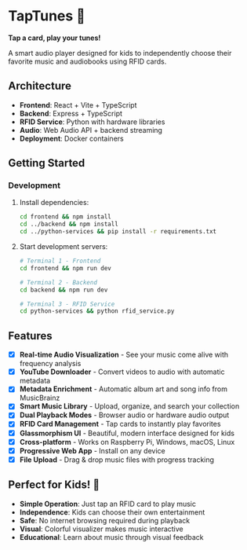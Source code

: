 # TapTunes 🎵

**Tap a card, play your tunes!**

A smart audio player designed for kids to independently choose their favorite music and audiobooks using RFID cards.

## Architecture

- **Frontend**: React + Vite + TypeScript
- **Backend**: Express + TypeScript  
- **RFID Service**: Python with hardware libraries
- **Audio**: Web Audio API + backend streaming
- **Deployment**: Docker containers

## Getting Started

### Development

1. Install dependencies:
   ```bash
   cd frontend && npm install
   cd ../backend && npm install
   cd ../python-services && pip install -r requirements.txt
   ```

2. Start development servers:
   ```bash
   # Terminal 1 - Frontend
   cd frontend && npm run dev
   
   # Terminal 2 - Backend
   cd backend && npm run dev
   
   # Terminal 3 - RFID Service
   cd python-services && python rfid_service.py
   ```

## Features

- [x] **Real-time Audio Visualization** - See your music come alive with frequency analysis
- [x] **YouTube Downloader** - Convert videos to audio with automatic metadata
- [x] **Metadata Enrichment** - Automatic album art and song info from MusicBrainz
- [x] **Smart Music Library** - Upload, organize, and search your collection
- [x] **Dual Playback Modes** - Browser audio or hardware audio output
- [x] **RFID Card Management** - Tap cards to instantly play favorites
- [x] **Glassmorphism UI** - Beautiful, modern interface designed for kids
- [x] **Cross-platform** - Works on Raspberry Pi, Windows, macOS, Linux
- [x] **Progressive Web App** - Install on any device
- [x] **File Upload** - Drag & drop music files with progress tracking

## Perfect for Kids! 🎯

- **Simple Operation**: Just tap an RFID card to play music
- **Independence**: Kids can choose their own entertainment
- **Safe**: No internet browsing required during playback
- **Visual**: Colorful visualizer makes music interactive
- **Educational**: Learn about music through visual feedback